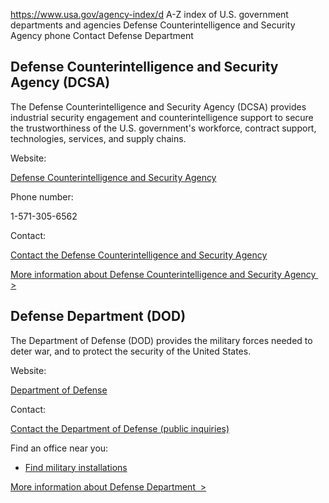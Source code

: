

https://www.usa.gov/agency-index/d
A-Z index of U.S. government departments and agencies
Defense Counterintelligence and Security Agency phone
Contact Defense Department

Defense Counterintelligence and Security Agency (DCSA)
------------------------------------------------------

The Defense Counterintelligence and Security Agency (DCSA) provides industrial security engagement and counterintelligence support to secure the trustworthiness of the U.S. government's workforce, contract support, technologies, services, and supply chains.

Website:

[Defense Counterintelligence and Security Agency](https://www.dcsa.mil/)

Phone number:

1-571-305-6562

Contact:

[Contact the Defense Counterintelligence and Security Agency](https://www.dcsa.mil/Contact/)

[More information about Defense Counterintelligence and Security Agency  >](https://www.usa.gov/agencies/defense-counterintelligence-and-security-agency)

Defense Department (DOD)
------------------------

The Department of Defense (DOD) provides the military forces needed to deter war, and to protect the security of the United States.

Website:

[Department of Defense](https://www.defense.gov/)

Contact:

[Contact the Department of Defense (public inquiries)](https://www.defense.gov/Contact/)

Find an office near you:

* [Find military installations](https://installations.militaryonesource.mil/)

[More information about Defense Department  >](https://www.usa.gov/agencies/u-s-department-of-defense)
